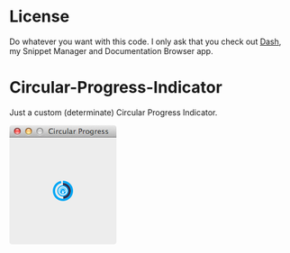 License
==============
Do whatever you want with this code. I only ask that you check out [Dash](http://kapeli.com/dash), my Snippet Manager and Documentation Browser app.

Circular-Progress-Indicator
===========================

Just a custom (determinate) Circular Progress Indicator.

![Screenshot](https://github.com/Kapeli/Circular-Progress-Indicator/raw/master/Screen.png)